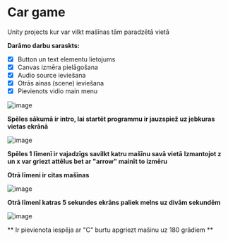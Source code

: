# Car game
Unity projects kur var vilkt mašīnas tām paradzētā vietā

**Darāmo darbu saraskts:**
- [x] Button un text elementu lietojums
- [x] Canvas izmēra pielāgošana
- [x] Audio source ieviešana
- [x] Otrās ainas (scene) ieviešana
- [x] Pievienots vidio main menu

 ![image](https://github.com/user-attachments/assets/52054777-3792-4cb3-8ae5-0312effc508c)

**Spēles sākumā ir intro, lai startēt programmu ir jauzspiež uz jebkuras vietas ekrānā**

![image](https://github.com/user-attachments/assets/f040e378-4d86-46ac-b0c2-0a6110c8e989)

**Spēles 1 līmenī ir vajadzīgs savilkt katru mašīnu savā vietā**
**Izmantojot z un x var griezt attēlus bet ar "arrow" mainīt to izmēru**

**Otrā līmeni ir citas mašīnas**

![image](https://github.com/user-attachments/assets/60ddc822-81af-4b5e-9ff8-becd4eaae5d6)

**Otrā līmenī katras 5 sekundes ekrāns paliek melns uz divām sekundēm**

![image](https://github.com/user-attachments/assets/9b9be210-746a-4795-8f0b-023163d9b733)

** Ir pievienota iespēja ar "C" burtu apgriezt mašinu uz 180 grādiem **

